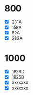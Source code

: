# 800
- [x] 231A
- [x] 158A
- [x] 50A
- [x] 282A
# 1000
- [x] 1829D
- [x] 1825B
- [x] xxxxxxx
- [x] xxxxxxx
